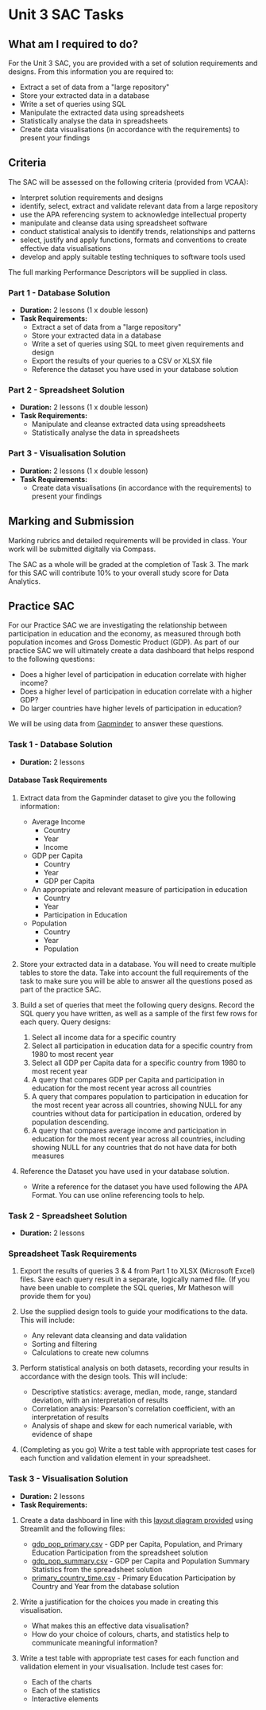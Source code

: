 # Unit 3 SAC Tasks

## What am I required to do?

For the Unit 3 SAC, you are provided with a set of solution requirements and designs. From this information you are required to:

- Extract a set of data from a "large repository"
- Store your extracted data in a database
- Write a set of queries using SQL
- Manipulate the extracted data using spreadsheets
- Statistically analyse the data in spreadsheets
- Create data visualisations (in accordance with the requirements) to present your findings

## Criteria

The SAC will be assessed on the following criteria (provided from VCAA):

- Interpret solution requirements and designs
- identify, select, extract and validate relevant data from a large repository
- use the APA referencing system to acknowledge intellectual property
- manipulate and cleanse data using spreadsheet software
- conduct statistical analysis to identify trends, relationships and patterns
- select, justify and apply functions, formats and conventions to create effective data visualisations
- develop and apply suitable testing techniques to software tools used

The full marking Performance Descriptors will be supplied in class.

### Part 1 - Database Solution

- **Duration:** 2 lessons (1 x double lesson)
- **Task Requirements:**
  - Extract a set of data from a "large repository"
  - Store your extracted data in a database
  - Write a set of queries using SQL to meet given requirements and design
  - Export the results of your queries to a CSV or XLSX file
  - Reference the dataset you have used in your database solution

### Part 2 - Spreadsheet Solution

- **Duration:** 2 lessons (1 x double lesson)
- **Task Requirements:**
  - Manipulate and cleanse extracted data using spreadsheets
  - Statistically analyse the data in spreadsheets

### Part 3 - Visualisation Solution

- **Duration:** 2 lessons (1 x double lesson)
- **Task Requirements:**
  - Create data visualisations (in accordance with the requirements) to present your findings

## Marking and Submission

Marking rubrics and detailed requirements will be provided in class. Your work will be submitted digitally via Compass.

The SAC as a whole will be graded at the completion of Task 3. The mark for this SAC will contribute 10% to your overall study score for Data Analytics.

## Practice SAC

For our Practice SAC we are investigating the relationship between participation in education and the economy, as measured through both population incomes and Gross Domestic Product (GDP). As part of our practice SAC we will ultimately create a data dashboard that helps respond to the following questions:

- Does a higher level of participation in education correlate with higher income?
- Does a higher level of participation in education correlate with a higher GDP?
- Do larger countries have higher levels of participation in education?

We will be using data from [Gapminder](https://www.gapminder.org/data/) to answer these questions.

### Task 1 - Database Solution

- **Duration:** 2 lessons

#### Database Task Requirements

1. Extract data from the Gapminder dataset to give you the following information:
   - Average Income
      - Country
      - Year
      - Income
   - GDP per Capita
      - Country
      - Year
      - GDP per Capita
   - An appropriate and relevant measure of participation in education
      - Country
      - Year
      - Participation in Education
   - Population
      - Country
      - Year
      - Population

2. Store your extracted data in a database. You will need to create multiple tables to store the data. Take into account the full requirements of the task to make sure you will be able to answer all the questions posed as part of the practice SAC.

3. Build a set of queries that meet the following query designs. Record the SQL query you have written, as well as a sample of the first few rows for each query. Query designs:
    1. Select all income data for a specific country
    2. Select all participation in education data for a specific country from 1980 to most recent year
    3. Select all GDP per Capita data for a specific country from 1980 to most recent year
    4. A query that compares GDP per Capita and participation in education for the most recent year across all countries
    5. A query that compares population to participation in education for the most recent year across all countries, showing NULL for any countries without data for participation in education, ordered by population descending.
    6. A query that compares average income and participation in education for the most recent year across all countries, including showing NULL for any countries that do not have data for both measures

4. Reference the Dataset you have used in your database solution.
    - Write a reference for the dataset you have used following the APA Format. You can use online referencing tools to help.

### Task 2 - Spreadsheet Solution

- **Duration:** 2 lessons

### Spreadsheet Task Requirements

1. Export the results of queries 3 & 4 from Part 1 to XLSX (Microsoft Excel) files. Save each query result in a separate, logically named file.
(If you have been unable to complete the SQL queries, Mr Matheson will provide them for you)

2. Use the supplied design tools to guide your modifications to the data. This will include:
   - Any relevant data cleansing and data validation
   - Sorting and filtering
   - Calculations to create new columns

3. Perform statistical analysis on both datasets, recording your results in accordance with the design tools. This will include:
   - Descriptive statistics: average, median, mode, range, standard deviation, with an interpretation of results
   - Correlation analysis: Pearson's correlation coefficient, with an interpretation of results
   - Analysis of shape and skew for each numerical variable, with evidence of shape

4. (Completing as you go) Write a test table with appropriate test cases for each function and validation element in your spreadsheet.

### Task 3 - Visualisation Solution

- **Duration:** 2 lessons
- **Task Requirements:**

1. Create a data dashboard in line with this [layout diagram provided]("/assets/files/layout_diagram_visualisation.pdf") using Streamlit and the following files:
   - [gdp_pop_primary.csv]("assets/files/gdp_pop_primary.csv") - GDP per Capita, Population, and Primary Education Participation from the spreadsheet solution
   - [gdp_pop_summary.csv]("assets/files/gdp_pop_summary.csv") - GDP per Capita and Population Summary Statistics from the spreadsheet solution
   - [primary_country_time.csv]("assets/files/primary_country_time.csv") - Primary Education Participation by Country and Year from the database solution

2. Write a justification for the choices you made in creating this visualisation.
   - What makes this an effective data visualisation?
   - How do your choice of colours, charts, and statistics help to communicate meaningful information?

3. Write a test table with appropriate test cases for each function and validation element in your visualisation. Include test cases for:
   - Each of the charts
   - Each of the statistics
   - Interactive elements
